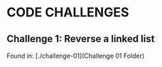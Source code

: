 # CODE CHALLENGES


## Challenge 1: Reverse a linked list

Found in: [./challenge-01](Challenge 01 Folder)
